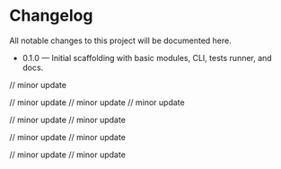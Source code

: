 #  Changelog

All  notable  changes  to  this  project  will  be  documented  here.

-  0.1.0  —  Initial  scaffolding  with  basic  modules,  CLI,  tests  runner,  and  docs.

//  minor  update

//  minor  update
//  minor  update
//  minor  update

//  minor  update
//  minor  update


//  minor  update
// minor update

// minor update
// minor update
